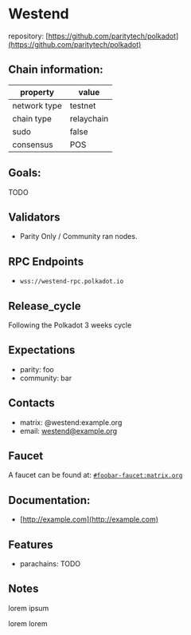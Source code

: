 # Westend

repository: [https://github.com/paritytech/polkadot](https://github.com/paritytech/polkadot)

## Chain information:

| property | value |
|-----|-------|
| network type | testnet |
| chain type   | relaychain |
| sudo         | false |
| consensus    | POS |

## Goals:

TODO

## Validators

- Parity Only / Community ran nodes.

## RPC Endpoints

- `wss://westend-rpc.polkadot.io`

## Release_cycle

Following the Polkadot 3 weeks cycle

## Expectations

- parity: foo
- community: bar


## Contacts

- matrix: @westend:example.org
- email: westend@example.org


## Faucet


A faucet can be found at: [`#foobar-faucet:matrix.org`](https://matrix.to/#/#foobar-faucet:matrix.org)


## Documentation:

- [http://example.com](http://example.com)


## Features

- parachains: TODO


## Notes

lorem ipsum

lorem lorem


